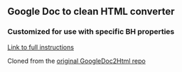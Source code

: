## Google Doc to clean HTML converter ##
### Customized for use with specific BH properties ###

[Link to full instructions](https://howchoo.com/g/ymy2zjfjy2j/how-to-export-clean-html-from-google-docs)

Cloned from the [original GoogleDoc2Html repo](https://github.com/thejimbirch/GoogleDoc2Html)
